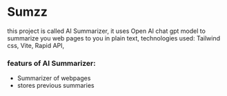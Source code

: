 # Sumzz

 this project is called AI Summarizer, 
 it uses Open AI chat gpt model to summarize you web pages to you in plain text, 
 technologies used: Tailwind css, Vite, Rapid API, 
 

 
 ### featurs of AI Summarizer: 
 - Summarizer of webpages
 - stores previous summaries
 
